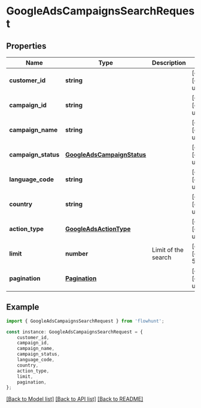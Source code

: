 # GoogleAdsCampaignsSearchRequest


## Properties

Name | Type | Description | Notes
------------ | ------------- | ------------- | -------------
**customer_id** | **string** |  | [optional] [default to undefined]
**campaign_id** | **string** |  | [optional] [default to undefined]
**campaign_name** | **string** |  | [optional] [default to undefined]
**campaign_status** | [**GoogleAdsCampaignStatus**](GoogleAdsCampaignStatus.md) |  | [optional] [default to undefined]
**language_code** | **string** |  | [optional] [default to undefined]
**country** | **string** |  | [optional] [default to undefined]
**action_type** | [**GoogleAdsActionType**](GoogleAdsActionType.md) |  | [optional] [default to undefined]
**limit** | **number** | Limit of the search | [optional] [default to 50]
**pagination** | [**Pagination**](Pagination.md) |  | [optional] [default to undefined]

## Example

```typescript
import { GoogleAdsCampaignsSearchRequest } from 'flowhunt';

const instance: GoogleAdsCampaignsSearchRequest = {
    customer_id,
    campaign_id,
    campaign_name,
    campaign_status,
    language_code,
    country,
    action_type,
    limit,
    pagination,
};
```

[[Back to Model list]](../README.md#documentation-for-models) [[Back to API list]](../README.md#documentation-for-api-endpoints) [[Back to README]](../README.md)
